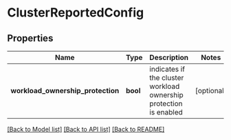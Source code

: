 # ClusterReportedConfig

## Properties
Name | Type | Description | Notes
------------ | ------------- | ------------- | -------------
**workload_ownership_protection** | **bool** | indicates if the cluster workload ownership protection is enabled | [optional] 

[[Back to Model list]](../README.md#documentation-for-models) [[Back to API list]](../README.md#documentation-for-api-endpoints) [[Back to README]](../README.md)

